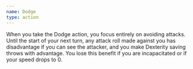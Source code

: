 ```yaml
---
name: Dodge
type: action
---
```

When you take the Dodge action, you focus entirely on avoiding attacks. Until the start of your next
turn, any attack roll made against you has disadvantage if you can see the attacker, and you
make Dexterity saving throws with advantage. You lose this benefit if you are incapacitated or
if your speed drops to 0.



